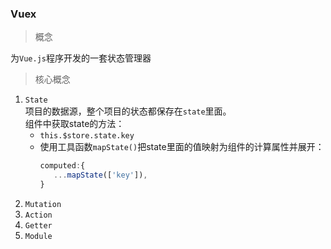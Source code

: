 ### Vuex
> 概念

为`Vue.js`程序开发的一套状态管理器  

> 核心概念  

1. `State`  
   项目的数据源，整个项目的状态都保存在`state`里面。  
   组件中获取state的方法：  
   + `this.$store.state.key`
   + 使用工具函数`mapState()`把state里面的值映射为组件的计算属性并展开：  
        ```javascript
        computed:{
           ...mapState(['key']),
        }
        ```
2. `Mutation`
3. `Action`
4. `Getter`
5. `Module`